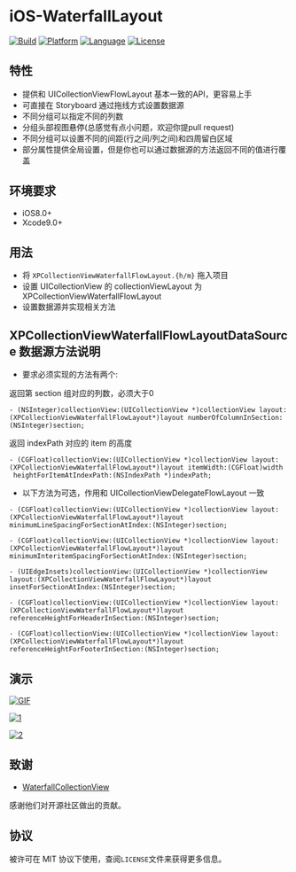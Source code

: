 # iOS-WaterfallLayout

[![Build](https://img.shields.io/badge/build-passing-green.svg?style=flat)]()
[![Platform](https://img.shields.io/badge/platform-iOS-brown.svg?style=flat)]()
[![Language](https://img.shields.io/badge/language-Objective%20C-blue.svg?style=flat)]()
[![License](https://img.shields.io/badge/license-MIT-orange.svg?style=flat)]()



## 特性

- 提供和 UICollectionViewFlowLayout 基本一致的API，更容易上手
- 可直接在 Storyboard 通过拖线方式设置数据源
- 不同分组可以指定不同的列数
- 分组头部视图悬停(总感觉有点小问题，欢迎你提pull request)
- 不同分组可以设置不同的间距(行之间/列之间)和四周留白区域
- 部分属性提供全局设置，但是你也可以通过数据源的方法返回不同的值进行覆盖


## 环境要求

- iOS8.0+
- Xcode9.0+


## 用法

- 将 `XPCollectionViewWaterfallFlowLayout.{h/m}` 拖入项目
- 设置 UICollectionView 的 collectionViewLayout 为 XPCollectionViewWaterfallFlowLayout
- 设置数据源并实现相关方法


## XPCollectionViewWaterfallFlowLayoutDataSource 数据源方法说明

- 要求必须实现的方法有两个:

返回第 section 组对应的列数，必须大于0
```ObjC
- (NSInteger)collectionView:(UICollectionView *)collectionView layout:(XPCollectionViewWaterfallFlowLayout*)layout numberOfColumnInSection:(NSInteger)section;
```
返回 indexPath 对应的 item 的高度
```ObjC
- (CGFloat)collectionView:(UICollectionView *)collectionView layout:(XPCollectionViewWaterfallFlowLayout*)layout itemWidth:(CGFloat)width
 heightForItemAtIndexPath:(NSIndexPath *)indexPath;
```

- 以下方法为可选，作用和 UICollectionViewDelegateFlowLayout 一致
```ObjC
- (CGFloat)collectionView:(UICollectionView *)collectionView layout:(XPCollectionViewWaterfallFlowLayout*)layout minimumLineSpacingForSectionAtIndex:(NSInteger)section;

- (CGFloat)collectionView:(UICollectionView *)collectionView layout:(XPCollectionViewWaterfallFlowLayout*)layout minimumInteritemSpacingForSectionAtIndex:(NSInteger)section;

- (UIEdgeInsets)collectionView:(UICollectionView *)collectionView layout:(XPCollectionViewWaterfallFlowLayout*)layout insetForSectionAtIndex:(NSInteger)section;

- (CGFloat)collectionView:(UICollectionView *)collectionView layout:(XPCollectionViewWaterfallFlowLayout*)layout referenceHeightForHeaderInSection:(NSInteger)section;

- (CGFloat)collectionView:(UICollectionView *)collectionView layout:(XPCollectionViewWaterfallFlowLayout*)layout referenceHeightForFooterInSection:(NSInteger)section;
```


## 演示

[![GIF](./snapshot/preview.gif)]()

[![1](./snapshot/1.png)]()

[![2](./snapshot/2.png)]()

## 致谢

- [WaterfallCollectionView](https://github.com/SureCase/WaterfallCollectionView.git)

感谢他们对开源社区做出的贡献。

## 协议

被许可在 MIT 协议下使用，查阅`LICENSE`文件来获得更多信息。
